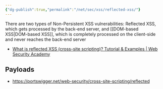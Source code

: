 ```yaml
---
{"dg-publish":true,"permalink":"/net/sec/xss/reflected-xss/"}
---
```



There are two types of Non-Persistent XSS vulnerabilities: Reflected XSS, which gets processed by the back-end server, and [[DOM-based XSS\|DOM-based XSS]], which is completely processed on the client-side and never reaches the back-end server

- [What is reflected XSS (cross-site scripting)? Tutorial & Examples | Web Security Academy](http://www.wheelsonthebay.com/reflected.html)




## Payloads

- https://portswigger.net/web-security/cross-site-scripting/reflected